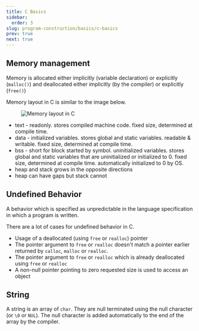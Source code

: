 ```yaml
---
title: C Basics
sidebar:
  order: 3
slug: program-construction/basics/c-basics
prev: true
next: true
---
```


## Memory management

Memory is allocated either implicitly (variable declaration) or explicitly
(`malloc()`) and deallocated either implicitly (by the compiler) or explicitly
(`free()`)

Memory layout in C is similar to the image below.

<figure>

![Memory layout in C](/images/program-construction/c-memory-layout.jpg)

</figure>

- text - readonly. stores compiled machine code. fixed size, determined at compile time.
- data - initialized variables. stores global and static variables. readable & writable. fixed size, determined at compile time.
- bss - short for block started by symbol. uninitialized variables. stores global and static variables that are uninitialized or initialized to 0. fixed size, determined at compile time. automatically initialized to 0 by OS.
- heap and stack grows in the opposite directions
- heap can have gaps but stack cannot

## Undefined Behavior

A behavior which is specified as unpredictable in the language specification in
which a program is written.

There are a lot of cases for undefined behavior in C.

- Usage of a deallocated (using `free` or `realloc`) pointer
- The pointer argument to `free` or `realloc` doesn't match a pointer earlier
  returned by `calloc`, `malloc` or `realloc`.
- The pointer argument to `free` or `realloc` which is already deallocated using
  `free` or `realloc`
- A non-null pointer pointing to zero requested size is used to access an object

## String

A string is an array of `char`. They are null terminated using the null
character (or `\0` or `NUL`). The null character is added automatically to the
end of the array by the compiler.
